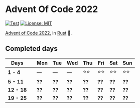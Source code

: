 # Advent Of Code 2022

[![Test](https://github.com/Srynetix/adventofcode2022/actions/workflows/ci.yml/badge.svg)](https://github.com/Srynetix/adventofcode2022/actions/workflows/ci.yml)
[![License: MIT](https://img.shields.io/badge/License-MIT-green.svg)](https://opensource.org/licenses/MIT)

[Advent of Code 2022](https://adventofcode.com/2022/), in [Rust](https://www.rust-lang.org/) :crab:.

## Completed days

|Days||Mon|Tue|Wed|Thu|Fri|Sat|Sun|
|-----|-|---|---|---|---|---|---|---|
|**1 - 4**||&mdash;|&mdash;|&mdash;|:star::star:|:star::star:|:star::star:|:star::star:|
|**5 - 11**||**??**|**??**|**??**|**??**|**??**|**??**|**??**|
|**12 - 18**||**??**|**??**|**??**|**??**|**??**|**??**|**??**|
|**19 - 25**||**??**|**??**|**??**|**??**|**??**|**??**|**??**|

